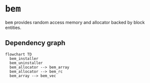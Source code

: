 # <samp>bem</samp>

<samp>bem</samp> provides random access memory and allocator backed by block entities.

## Dependency graph

```mermaid
flowchart TD
  bem_installer
  bem_uninstaller
  bem_allocator --> bem_array
  bem_allocator --> bem_rc
  bem_array --> bem_vec
```

